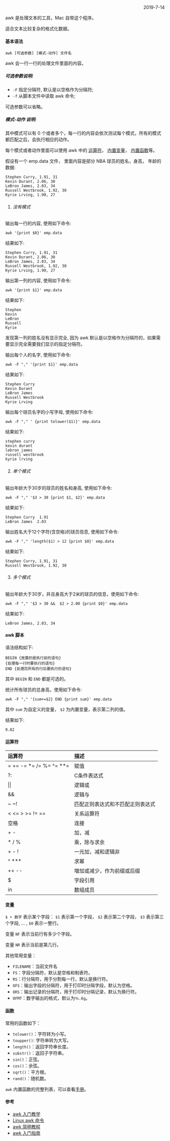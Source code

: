 <p align=right>2019-7-14</p>

awk 是处理文本的工具，Mac 自带这个程序。

适合文本比较复杂的格式化数据。



#### 基本语法

```shell
awk [可选参数] [模式-动作] 文件名
```

awk 会一行一行的处理文件里面的内容。

##### 可选参数说明:

* `-F`  指定分隔符, 默认是以空格作为分隔符;
* `-f`  从脚本文件中读取 awk 命令;

可选参数可以省略。



##### 模式-动作 说明:

其中模式可以有 0 个或者多个，每一行的内容会依次测试每个模式，所有的模式都匹配之后，会执行相应的动作。

每个模式或者动作里面可以使用 awk 中的 [运算符](#operator)， [内置变量](#variable)， [内置函数](#function)等。



假设有一个 emp.data 文件， 里面内容是部分 NBA 球员的姓名，身高， 年龄的数据:

```
Stephen Curry, 1.91, 31
Kevin Durant, 2.06, 30
LeBron James, 2.03, 34
Russell Westbrook, 1.92, 30
Kyrie Lrving, 1.90, 27
```



1. ###### 没有模式

输出每一行的内容, 使用如下命令:

```
awk '{print $0}' emp.data 
```

结果如下:

```
Stephen Curry, 1.91, 31
Kevin Durant, 2.06, 30
LeBron James, 2.03, 34
Russell Westbrook, 1.92, 30
Kyrie Lrving, 1.90, 27
```



输出第一列的内容, 使用如下命令:

```
awk '{print $1}' emp.data
```

结果如下:

```
Stephen
Kevin
LeBron
Russell
Kyrie
```

 发现第一列的姓名没有显示完全, 因为 awk 默认是以空格作为分隔符的，如果需要显示完全需要我们显示的指定分隔符。



输出每个人的名字, 使用如下命令:

```
awk -F "," '{print $1}' emp.data
```

结果如下:

```
Stephen Curry
Kevin Durant
LeBron James
Russell Westbrook
Kyrie Lrving
```



输出每个球员名字的小写字母, 使用如下命令:

```
awk -F "," ' {print tolower($1)}' emp.data
```

结果如下:

```
stephen curry
kevin durant
lebron james
russell westbrook
kyrie lrving
```



2. ###### 单个模式

输出年龄大于30岁的球员的姓名和身高, 使用如下命令:

```
awk -F "," '$3 > 30 {print $1, $2}' emp.data
```

结果如下:

```
Stephen Curry  1.91
LeBron James  2.03
```



输出姓名大于12个字符(含空格)的球员信息, 使用如下命令:

```
awk -F "," 'length($1) > 12 {print $0}' emp.data
```

结果如下:

```
Stephen Curry, 1.91, 31
Russell Westbrook, 1.92, 30
```



3. ###### 多个模式

输出年龄大于30岁，并且身高大于2米的球员的信息，使用如下命令:

```
awk -F "," '$3 > 30 &&  $2 > 2.00 {print $0}' emp.data
```

结果如下:

```
LeBron James, 2.03, 34
```



#### awk 脚本

语法结构如下:

```
BEGIN {放置的是执行前的语句}
{处理每一行时要执行的语句}
END {处理完所有的行后要执行的语句}
```

其中 `BEGIN` 和 `END` 都是可选的。



统计所有球员的总身高，使用如下命令:

```
awk -F "," '{sum+=$2} END {print sum}' emp.data
```

其中 `sum` 为自定义的变量， `$2` 为内置变量，表示第二列的值。

结果如下:

```
9.82
```



#### <a name="operation"></a> 运算符

| 运算符                  | 描述                             |
| :---------------------- | :------------------------------- |
| = += -= *= /= %= ^= **= | 赋值                             |
| ?:                      | C条件表达式                      |
| \|\|                    | 逻辑或                           |
| &&                      | 逻辑与                           |
| ~ ~!                    | 匹配正则表达式和不匹配正则表达式 |
| < <= > >= != ==         | 关系运算符                       |
| 空格                    | 连接                             |
| + -                     | 加，减                           |
| * / %                   | 乘，除与求余                     |
| + - !                   | 一元加，减和逻辑非               |
| ^ ***                   | 求幂                             |
| ++ --                   | 增加或减少，作为前缀或后缀       |
| $                       | 字段引用                         |
| in                      | 数组成员                         |



#### <a name="variable"></a>变量

`$ + 数字` 表示某个字段：  `$1` 表示第一个字段， `$2` 表示第二个字段， `$3` 表示第三个字段, … , `$0` 表示一整行。

变量 `NF` 表示当前行有多少个字段。

变量 `NR` 表示当前是第几行。



其他常用变量：

- `FILENAME`：当前文件名
- `FS`：字段分隔符，默认是空格和制表符。
- `RS`：行分隔符，用于分割每一行，默认是换行符。
- `OFS`：输出字段的分隔符，用于打印时分隔字段，默认为空格。
- `ORS`：输出记录的分隔符，用于打印时分隔记录，默认为换行符。
- `OFMT`：数字输出的格式，默认为`％.6g`。



#### <a name="function"></a>函数

常用的函数如下：

- `tolower()`：字符转为小写。
- `toupper()`: 字符串转为大写。
- `length()`：返回字符串长度。
- `substr()`：返回子字符串。
- `sin()`：正弦。
- `cos()`：余弦。
- `sqrt()`：平方根。
- `rand()`：随机数。

`awk` 内置函数的完整列表，可以查看[手册](https://www.gnu.org/software/gawk/manual/html_node/Built_002din.html#Built_002din)。



#### 参考

* [awk 入门教学](http://www.ruanyifeng.com/blog/2018/11/awk.html)
* [Linux awk 命令](https://www.runoob.com/linux/linux-comm-awk.html)
* [awk 简明教程](https://coolshell.cn/articles/9070.html)
* [awk 入门指南](https://awk.readthedocs.io/en/latest/chapter-one.html)